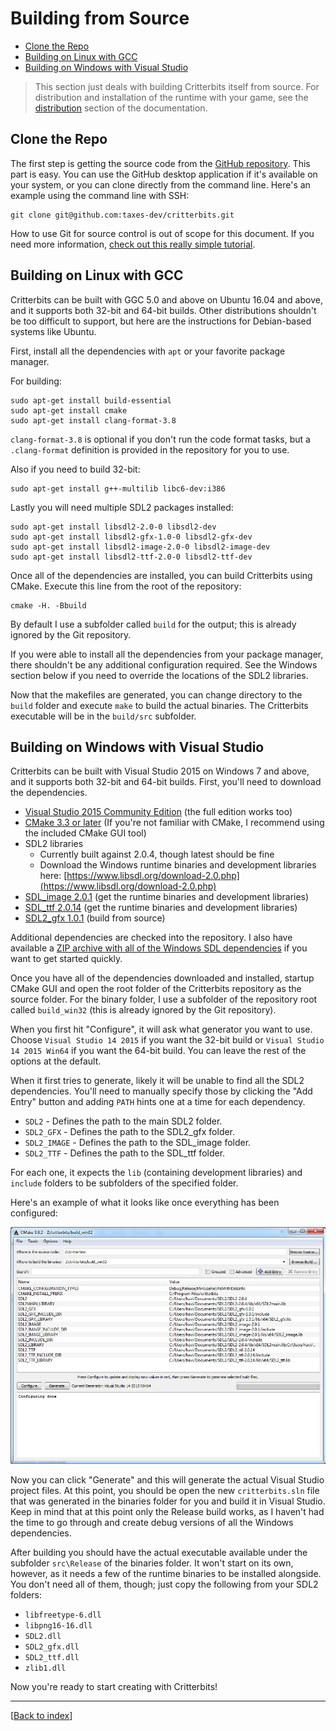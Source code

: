 # Building from Source

* [Clone the Repo](#clone-the-repo)
* [Building on Linux with GCC](#building-on-linux-with-gcc)
* [Building on Windows with Visual Studio](#building-on-windows-with-visual-studio)

> This section just deals with building Critterbits itself from source. For distribution and installation of the runtime with your game, see the [distribution](#) section of the documentation.

## Clone the Repo

The first step is getting the source code from the [GitHub repository](https://github.com/taxes-dev/critterbits). This part is easy. You can use the GitHub desktop application if it's available on your system, or you can clone directly from the command line. Here's an example using the command line with SSH:

```
git clone git@github.com:taxes-dev/critterbits.git
```

How to use Git for source control is out of scope for this document. If you need more information, [check out this really simple tutorial](http://rogerdudler.github.io/git-guide/).

## Building on Linux with GCC

Critterbits can be built with GGC 5.0 and above on Ubuntu 16.04 and above, and it supports both 32-bit and 64-bit builds. Other distributions shouldn't be too difficult to support, but here are the instructions for Debian-based systems like Ubuntu.

First, install all the dependencies with `apt` or your favorite package manager.

For building:

```
sudo apt-get install build-essential
sudo apt-get install cmake
sudo apt-get install clang-format-3.8
```

`clang-format-3.8` is optional if you don't run the code format tasks, but a `.clang-format` definition is provided in the repository for you to use.

Also if you need to build 32-bit:

```
sudo apt-get install g++-multilib libc6-dev:i386
```

Lastly you will need multiple SDL2 packages installed:

```
sudo apt-get install libsdl2-2.0-0 libsdl2-dev
sudo apt-get install libsdl2-gfx-1.0-0 libsdl2-gfx-dev
sudo apt-get install libsdl2-image-2.0-0 libsdl2-image-dev
sudo apt-get install libsdl2-ttf-2.0-0 libsdl2-ttf-dev
```

Once all of the dependencies are installed, you can build Critterbits using CMake. Execute this line from the root of the repository:

```
cmake -H. -Bbuild
```

By default I use a subfolder called `build` for the output; this is already ignored by the Git repository.

If you were able to install all the dependencies from your package manager, there shouldn't be any additional configuration required. See the Windows section below if you need to override the locations of the SDL2 libraries.

Now that the makefiles are generated, you can change directory to the `build` folder and execute `make` to build the actual binaries. The Critterbits executable will be in the `build/src` subfolder.

## Building on Windows with Visual Studio

Critterbits can be built with Visual Studio 2015 on Windows 7 and above, and it supports both 32-bit and 64-bit builds. First, you'll need to download the dependencies.

* [Visual Studio 2015 Community Edition](https://www.visualstudio.com/vs/community/) (the full edition works too)
* [CMake 3.3 or later](https://cmake.org/download/) (If you're not familiar with CMake, I recommend using the included CMake GUI tool)
* SDL2 libraries
  * Currently built against 2.0.4, though latest should be fine
  * Download the Windows runtime binaries and development libraries here: [https://www.libsdl.org/download-2.0.php](https://www.libsdl.org/download-2.0.php)
* [SDL_image 2.0.1](https://www.libsdl.org/projects/SDL_image/) (get the runtime binaries and development libraries)
* [SDL_ttf 2.0.14](https://www.libsdl.org/projects/SDL_ttf/) (get the runtime binaries and development libraries)
* [SDL2_gfx 1.0.1](https://sourceforge.net/projects/sdl2gfx/) (build from source)

Additional dependencies are checked into the repository. I also have available a [ZIP archive with all of the Windows SDL dependencies](https://drive.google.com/open?id=0B5BUJeNpcNWkWXl1R0o3OVMwZ3c) if you want to get started quickly.

Once you have all of the dependencies downloaded and installed, startup CMake GUI and open the root folder of the Critterbits repository as the source folder. For the binary folder, I use a subfolder of the repository root called `build_win32` (this is already ignored by the Git repository).

When you first hit "Configure", it will ask what generator you want to use. Choose `Visual Studio 14 2015` if you want the 32-bit build or `Visual Studio 14 2015 Win64` if you want the 64-bit build. You can leave the rest of the options at the default.

When it first tries to generate, likely it will be unable to find all the SDL2 dependencies. You'll need to manually specify those by clicking the "Add Entry" button and adding `PATH` hints one at a time for each dependency.

* `SDL2` - Defines the path to the main SDL2 folder.
* `SDL2_GFX` - Defines the path to the SDL2_gfx folder.
* `SDL2_IMAGE` - Defines the path to the SDL_image folder.
* `SDL2_TTF` - Defines the path to the SDL_ttf folder.

For each one, it expects the `lib` (containing development libraries) and `include` folders to be subfolders of the specified folder.

Here's an example of what it looks like once everything has been configured:

![Screenshot of CMake GUI with configured dependencies](win32-cmake.jpg)

Now you can click "Generate" and this will generate the actual Visual Studio project files. At this point, you should be open the new `critterbits.sln` file that was generated in the binaries folder for you and build it in Visual Studio. Keep in mind that at this point only the Release build works, as I haven't had the time to go through and create debug versions of all the Windows dependencies.

After building you should have the actual executable available under the subfolder `src\Release` of the binaries folder. It won't start on its own, however, as it needs a few of the runtime binaries to be installed alongside. You don't need all of them, though; just copy the following from your SDL2 folders:

* `libfreetype-6.dll`
* `libpng16-16.dll`
* `SDL2.dll`
* `SDL2_gfx.dll`
* `SDL2_ttf.dll`
* `zlib1.dll`

Now you're ready to start creating with Critterbits!

***
[[Back to index](../index.md)]